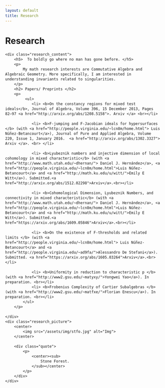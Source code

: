 ```yaml
---
layout: default
title: Research
---
```



<div class='research'>
	<h1 class="pageTitle">Research</h1>

	<div class="research_content">
		<h5>  To boldly go where no man has gone before. </h5>
		<p>
			My math research interests are Commutative Algebra and Algebraic Geometry. More specifically, I am interested in understanding invariants related to singularities.
		</p>
		<h2> Papers/ Preprints </h2>
		<p>
			 <ul>
				<li> <b>On the constancy regions for mixed test ideals</b>, Journal of Algebra, Volume 396, 15 December 2013, Pages 82–97 <a href="http://arxiv.org/abs/1208.5158">. Arxiv </a> <br></li>
				
				<li> <b>F-jumping and F-Jacobian ideals for hypersurfaces </b> (with <a href="http://people.virginia.edu/~lcn8m/home.html"> Luis Núñez-Betancourt</a>), Journal of Pure and Applied Algebra, Volume 220, Issue 1, January 2016.  <a href="http://arxiv.org/abs/1302.3327"> Arxiv </a>. <br> </li>
				
				<li> <b>Lyubeznik numbers and injective dimension of local cohomology in mixed characteristic</b> (with <a href="http://www.math.utah.edu/~dhernan/"> Daniel J. Hernández</a>, <a href="http://people.virginia.edu/~lcn8m/home.html">Luis Núñez-Betancourt</a> and <a href="http://math.ku.edu/u/witt/">Emily E Witt</a>). Submitted.<a href="http://arxiv.org/abs/1512.02298">Arxiv</a>.<br></li>
				
				<li> <b>Cohomological Dimension, Lyubeznik Numbers, and connectivity in mixed characteristic</b> (with <a href="http://www.math.utah.edu/~dhernan/"> Daniel J. Hernández</a>, <a href="http://people.virginia.edu/~lcn8m/home.html">Luis Núñez-Betancourt</a> and <a href="http://math.ku.edu/u/witt/">Emily E Witt</a>). Submitted.<a href="https://arxiv.org/abs/1609.05846">Arxiv</a>.<br></li>
				
				<li> <b>On the existence of F-thresholds and related limits </b> (with <a href="http://people.virginia.edu/~lcn8m/home.html"> Luis Núñez-Betancourt</a> and <a href="http://people.virginia.edu/~ad9fa/">Alessandro De Stefani</a>). Submitted. <a href="https://arxiv.org/abs/1605.03264">Arxiv</a>.<br> </li>	
				
				<li> <b>Uniformity in reduction to characteristic p </b> (with <a href="http://www2.gsu.edu/~matyxy/">Yongwei Yao</a>). In preparation. <br></li> 
				<li> <b>Frobenius Complexity of Cartier Subalgebras </b> (with <a href="http://www2.gsu.edu/~matfxe/">Florian Enescu</a>). In preparation. <br></li> 
			</ul>
		</p>

	</div>
	<div class="research_picture">
		<center>
			<img src="/assets/img/stfo.jpg" alt="Img">
		</center>
		
		<div class="quote">
			<p>
				<center><sub>
					Stone Forest.
				</sub></center>
			</p>
		</div>
	</div>
	
</div>
